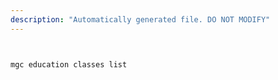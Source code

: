 ```yaml
---
description: "Automatically generated file. DO NOT MODIFY"
---
```


```bash


mgc education classes list

```